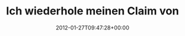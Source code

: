 ---
retweeted: false
source: <a href="http://hotot.org" rel="nofollow">Hotot for Chrome</a>
entities:
  hashtags: []
  symbols: []
  user_mentions: []
  urls:
  - url: http://t.co/0zsAw49h
    expanded_url: http://twitpic.com/8c7rrl
    display_url: twitpic.com/8c7rrl
    indices:
    - '69'
    - '89'
display_text_range:
- '0'
- '89'
favorite_count: '0'
id_str: '162834096777740289'
truncated: false
retweet_count: '0'
id: '162834096777740289'
possibly_sensitive: false
created_at: Fri Jan 27 09:47:28 +0000 2012
favorited: false
full_text: Ich wiederhole meinen Claim von Anfang dieser Woche. GNARGH! GRAVIS!
lang: de
quote_url: http://twitpic.com/8c7rrl
tags:
- pesos:twitter
date: '2012-01-27T09:47:28+00:00'
src: https://twitter.com/bascht/status/162834096777740289
original_url: https://twitter.com/bascht/status/162834096777740289
type: twitter_tweet
text: Ich wiederhole meinen Claim von Anfang dieser Woche. GNARGH! GRAVIS!
title: Ich wiederhole meinen Claim von

---
